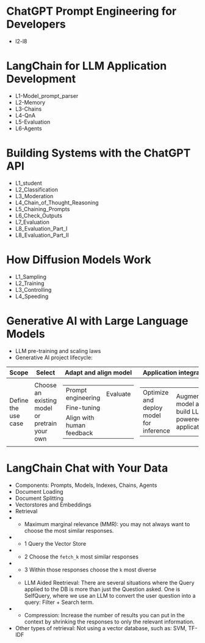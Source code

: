 # ChatGPT Prompt Engineering for Developers
* l2-l8

# LangChain for LLM Application Development
* L1-Model_prompt_parser
* L2-Memory
* L3-Chains
* L4-QnA
* L5-Evaluation
* L6-Agents

# Building Systems with the ChatGPT API
* L1_student
* L2_Classification
* L3_Moderation
* L4_Chain_of_Thought_Reasoning
* L5_Chaining_Prompts
* L6_Check_Outputs
* L7_Evaluation
* L8_Evaluation_Part_I
* L8_Evaluation_Part_II

# How Diffusion Models Work
* L1_Sampling
* L2_Training
* L3_Controlling
* L4_Speeding

# Generative AI with Large Language Models
* LLM pre-training and scaling laws
* Generative AI project lifecycle:

Scope|Select|Adapt and align model|Application integration
---|---|---|---
Define the use case|Choose an existing model or pretrain your own|<table><tr><td>Prompt engineering</td><td colspan=3 >Evaluate</td></tr><tr><td>Fine-tuning</td></tr><tr><td>Align with human feedback</td></tr></table>|<table><tr><td>Optimize and deploy model for inference</td><td>Augment model and build LLM-powered applications</td></tr></table>

# LangChain Chat with Your Data
* Components: Prompts, Models, Indexes, Chains, Agents
* Document Loading
* Document Splitting
* Vectorstores and Embeddings
* Retrieval
* * Maximum marginal relevance (MMR): you may not always want to choose the most similar responses.
* * 1 Query the Vector Store
* * 2 Choose the `fetch_k` most similar responses
* * 3 Within those responses choose the `k` most diverse
* * LLM Aided Reetrieval: There are several situations where the Query applied to the DB is more than just the Question asked. One is SelfQuery, where we use an LLM to convert the user question into a query: Filter + Search term.
* * Compression: Increase the number of results you can put in the context by shrinking the responses to only the relevant information.
* Other types of retrieval: Not using a vector database, such as: SVM, TF-IDF

